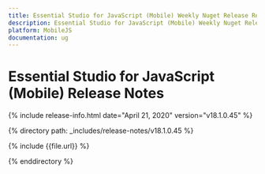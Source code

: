 ```yaml
---
title: Essential Studio for JavaScript (Mobile) Weekly Nuget Release Release Notes  
description: Essential Studio for JavaScript (Mobile) Weekly Nuget Release Release Notes  
platform: MobileJS
documentation: ug
---
```


# Essential Studio for JavaScript (Mobile)  Release Notes  

{% include release-info.html date="April 21, 2020"  version="v18.1.0.45" %} 


{% directory path: _includes/release-notes/v18.1.0.45 %}

{% include {{file.url}} %}

{% enddirectory %}